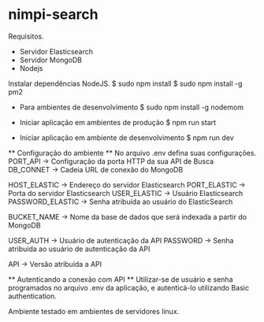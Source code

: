# nimpi-search

Requisitos.
  - Servidor Elasticsearch
  - Servidor MongoDB
  - Nodejs

Instalar dependências NodeJS.
$ sudo npm install
$ sudo npm install -g pm2

* Para ambientes de desenvolvimento
$ sudo npm install -g nodemom

* Iniciar aplicação em ambientes de produção
$ npm run start

* Iniciar aplicação em ambiente de desenvolvimento
$ npm run dev

** Configuração do ambiente **
No arquivo .env defina suas configurações.
PORT_API -> Configuração da porta HTTP da sua API de Busca
DB_CONNET -> Cadeia URL de conexão do MongoDB

HOST_ELASTIC -> Endereço do servidor Elasticsearch
PORT_ELASTIC -> Porta do servidor Elasticsearch
USER_ELASTIC -> Usuário Elasticsearch
PASSWORD_ELASTIC -> Senha atribuída ao usuário do ElasticSearch

BUCKET_NAME -> Nome da base de dados que será indexada a partir do MongoDB

USER_AUTH -> Usuário de autenticação da API
PASSWORD ->  Senha atribuída ao usuário de autenticação da API

API -> Versão atribuída a API

** Autenticando a conexão com API **
Utilizar-se de usuário e senha programados no arquivo .env da aplicação, e autenticá-lo utilizando Basic authentication.

Ambiente testado em ambientes de servidores linux.
